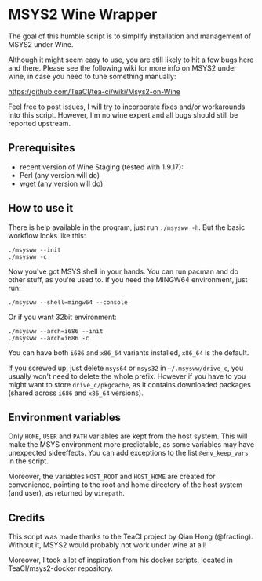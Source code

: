# MSYS2 Wine Wrapper

The goal of this humble script is to simplify installation and management of
MSYS2 under Wine. 

Although it might seem easy to use, you are still likely to
hit a few bugs here and there. Please see the following wiki for more info on
MSYS2 under wine, in case you need to tune something manually:

https://github.com/TeaCI/tea-ci/wiki/Msys2-on-Wine

Feel free to post issues, I will try to incorporate fixes and/or workarounds
into this script. However, I'm no wine expert and all bugs should still be
reported upstream.

## Prerequisites

 - recent version of Wine Staging (tested with 1.9.17):
 - Perl (any version will do)
 - wget (any version will do)

## How to use it

There is help available in the program, just run `./msysww -h`. But the basic
workflow looks like this:
```
./msysww --init
./msysww -c
```
Now you've got MSYS shell in your hands. You can run pacman and do other stuff,
as you're used to. If you need the MINGW64 environment, just run:

```
./msysww --shell=mingw64 --console
```

Or if you want 32bit environment:

```
./msysww --arch=i686 --init
./msysww --arch=i686 -c
```

You can have both `i686` and `x86_64` variants installed, `x86_64` is the default.

If you screwed up, just delete `msys64` or `msys32` in `~/.msysww/drive_c`, you
usually won't need to delete the whole prefix. However if you have to you might
want to store `drive_c/pkgcache`, as it contains downloaded packages (shared
across `i686` and `x86_64` versions).

## Environment variables

Only `HOME`, `USER` and `PATH` variables are kept from the host system. This
will make the MSYS environment more predictable, as some variables may have
unexpected sideeffects. You can add exceptions to the list `@env_keep_vars` in
the script.

Moreover, the variables `HOST_ROOT` and `HOST_HOME` are created for
convenience, pointing to the root and home directory of the host system (and
user), as returned by `winepath`.

## Credits

This script was made thanks to the TeaCI project by Qian Hong
(@fracting). Without it, MSYS2 would probably not work under wine at all!

Moreover, I took a lot of inspiration from his docker scripts, located in
TeaCI/msys2-docker repository.


